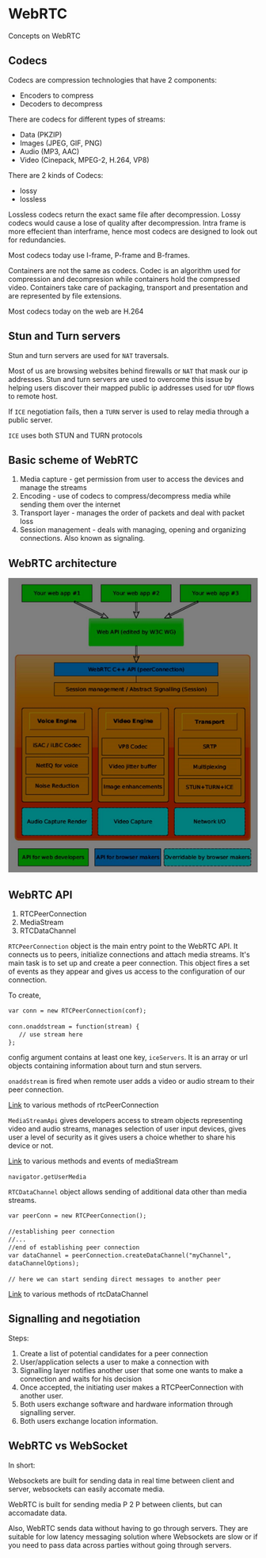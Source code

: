 # WebRTC

Concepts on WebRTC

## Codecs

Codecs are compression technologies that have 2 components:

- Encoders to compress
- Decoders to decompress

There are codecs for different types of streams:

- Data (PKZIP)
- Images (JPEG, GIF, PNG)
- Audio (MP3, AAC)
- Video (Cinepack, MPEG-2, H.264, VP8)

There are 2 kinds of Codecs:

- lossy
- lossless

Lossless codecs return the exact same file after decompression.
Lossy codecs would cause a lose of quality after decompression. Intra frame is more effecient than interframe, hence most codecs are designed to look out for redundancies.

Most codecs today use I-frame, P-frame and B-frames.

Containers are not the same as codecs. Codec is an algorithm used for compression and decompresion while containers hold the compressed video. Containers take care of packaging, transport and presentation and are represented by file extensions.

Most codecs today on the web are H.264

## Stun and Turn servers

Stun and turn servers are used for `NAT` traversals.

Most of us are browsing websites behind firewalls or `NAT` that mask our ip addresses. Stun and turn servers are used to overcome this issue by helping users discover their mapped public ip addresses used for `UDP` flows to remote host.

If `ICE` negotiation fails, then a `TURN` server is used to relay media through a public server.

`ICE` uses both STUN and TURN protocols

## Basic scheme of WebRTC

1. Media capture - get permission from user to access the devices and manage the streams
2. Encoding - use of codecs to compress/decompress media while sending them over the internet
3. Transport layer - manages the order of packets and deal with packet loss
4. Session management - deals with managing, opening and organizing connections. Also known as signaling.

## WebRTC architecture

![ClientView](architecture.jpg)

## WebRTC API

1. RTCPeerConnection
2. MediaStream
3. RTCDataChannel

`RTCPeerConnection` object is the main entry point to the WebRTC API. It connects us to peers, initialize connections and attach media streams. It's main task is to set up and create a peer connection. This object fires a set of events as they appear and gives us access to the configuration of our connection.

To create,

```
var conn = new RTCPeerConnection(conf);

conn.onaddstream = function(stream) {
   // use stream here
};
```

config argument contains at least one key, `iceServers`. It is an array or url objects containing information about turn and stun servers.

`onaddstream` is fired when remote user adds a video or audio stream to their peer connection.

[Link](https://developer.mozilla.org/en-US/docs/Web/API/RTCPeerConnection) to various methods of rtcPeerConnection

`MediaStreamApi` gives developers access to stream objects representing video and audio streams, manages selection of user input devices, gives user a level of security as it gives users a choice whether to share his device or not.

[Link](https://developer.mozilla.org/en-US/docs/Web/API/MediaStream) to various methods and events of mediaStream

`navigator.getUserMedia`

`RTCDataChannel` object allows sending of additional data other than media streams.

```
var peerConn = new RTCPeerConnection();

//establishing peer connection
//...
//end of establishing peer connection
var dataChannel = peerConnection.createDataChannel("myChannel", dataChannelOptions);

// here we can start sending direct messages to another peer
```

[Link](https://developer.mozilla.org/en-US/docs/Web/API/RTCDataChannel) to various methods of rtcDataChannel

## Signalling and negotiation

Steps:

1. Create a list of potential candidates for a peer connection
2. User/application selects a user to make a connection with
3. Signalling layer notifies another user that some one wants to make a connection and waits for his decision
4. Once accepted, the initiating user makes a RTCPeerConnection with another user.
5. Both users exchange software and hardware information through signalling server.
6. Both users exchange location information.

## WebRTC vs WebSocket

In short:

Websockets are built for sending data in real time between client and server, websockets can easily accomate media.

WebRTC is built for sending media P 2 P between clients, but can accomadate data.

Also, WebRTC sends data without having to go through servers. They are suitable for low latency messaging solution where Websockets are slow or if you need to pass data across parties without going through servers.
